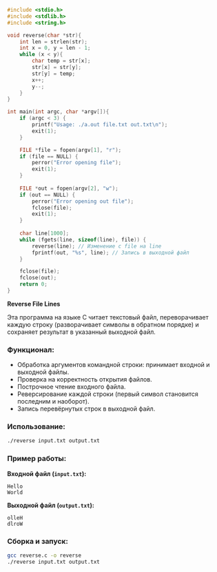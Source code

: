 
```c
#include <stdio.h>
#include <stdlib.h>
#include <string.h>

void reverse(char *str){
    int len = strlen(str);
    int x = 0, y = len - 1;
    while (x < y){
        char temp = str[x];
        str[x] = str[y];
        str[y] = temp;
        x++;
        y--;
    }
}

int main(int argc, char *argv[]){
    if (argc < 3) {
        printf("Usage: ./a.out file.txt out.txt\n");
        exit(1);
    }

    FILE *file = fopen(argv[1], "r");
    if (file == NULL) {
        perror("Error opening file");
        exit(1);
    }
    
    FILE *out = fopen(argv[2], "w");
    if (out == NULL) {
        perror("Error opening out file");
        fclose(file);
        exit(1);
    }
    
    char line[1000]; 
    while (fgets(line, sizeof(line), file)) {
        reverse(line); // Изменение с file на line
        fprintf(out, "%s", line); // Запись в выходной файл
    }

    fclose(file);
    fclose(out);
    return 0;
}
```

**Reverse File Lines**  

Эта программа на языке C читает текстовый файл, переворачивает каждую строку (разворачивает символы в обратном порядке) и сохраняет результат в указанный выходной файл.  

### **Функционал:**  
- Обработка аргументов командной строки: принимает входной и выходной файлы.  
- Проверка на корректность открытия файлов.  
- Построчное чтение входного файла.  
- Реверсирование каждой строки (первый символ становится последним и наоборот).  
- Запись перевёрнутых строк в выходной файл.  

### **Использование:**  
```bash
./reverse input.txt output.txt
```  

### **Пример работы:**  
**Входной файл (`input.txt`):**  
```
Hello
World
```  
**Выходной файл (`output.txt`):**  
```
olleH
dlroW
```  

### **Сборка и запуск:**  
```bash
gcc reverse.c -o reverse
./reverse input.txt output.txt
```  

